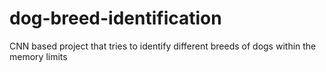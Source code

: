 # dog-breed-identification
CNN based project that tries to identify different breeds of dogs within the memory limits
